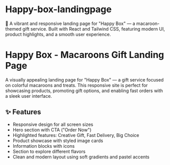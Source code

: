 # Happy-box-landingpage
🎁 A vibrant and responsive landing page for "Happy Box" — a macaroon-themed gift service. Built with React and Tailwind CSS, featuring modern UI, product highlights, and a smooth user experience.

# Happy Box - Macaroons Gift Landing Page

A visually appealing landing page for "Happy Box" — a gift service focused on colorful macaroons and treats. This responsive site is perfect for showcasing products, promoting gift options, and enabling fast orders with a sleek user interface.

## ✨ Features

- Responsive design for all screen sizes
- Hero section with CTA ("Order Now")
- Highlighted features: Creative Gift, Fast Delivery, Big Choice
- Product showcase with styled image cards
- Information blocks with icons
- Section to explore different flavors
- Clean and modern layout using soft gradients and pastel accents
